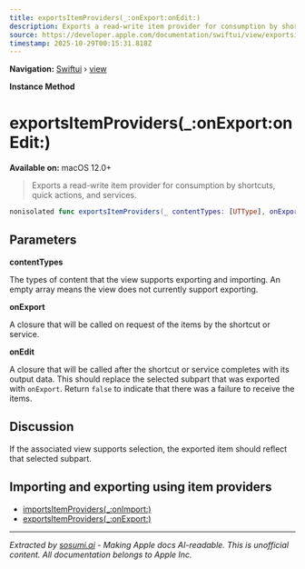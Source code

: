 ```yaml
---
title: exportsItemProviders(_:onExport:onEdit:)
description: Exports a read-write item provider for consumption by shortcuts, quick actions, and services.
source: https://developer.apple.com/documentation/swiftui/view/exportsitemproviders(_:onexport:onedit:)
timestamp: 2025-10-29T00:15:31.818Z
---
```


**Navigation:** [Swiftui](/documentation/swiftui) › [view](/documentation/swiftui/view)

**Instance Method**

# exportsItemProviders(_:onExport:onEdit:)

**Available on:** macOS 12.0+

> Exports a read-write item provider for consumption by shortcuts, quick actions, and services.

```swift
nonisolated func exportsItemProviders(_ contentTypes: [UTType], onExport: @escaping () -> [NSItemProvider], onEdit: @escaping ([NSItemProvider]) -> Bool) -> some View
```

## Parameters

**contentTypes**

The types of content that the view supports exporting and importing. An empty array means the view does not currently support exporting.



**onExport**

A closure that will be called on request of the items by the shortcut or service.



**onEdit**

A closure that will be called after the shortcut or service completes with its output data. This should replace the selected subpart that was exported with `onExport`. Return `false` to indicate that there was a failure to receive the items.



## Discussion

If the associated view supports selection, the exported item should reflect that selected subpart.

## Importing and exporting using item providers

- [importsItemProviders(_:onImport:)](/documentation/swiftui/view/importsitemproviders(_:onimport:))
- [exportsItemProviders(_:onExport:)](/documentation/swiftui/view/exportsitemproviders(_:onexport:))

---

*Extracted by [sosumi.ai](https://sosumi.ai) - Making Apple docs AI-readable.*
*This is unofficial content. All documentation belongs to Apple Inc.*
